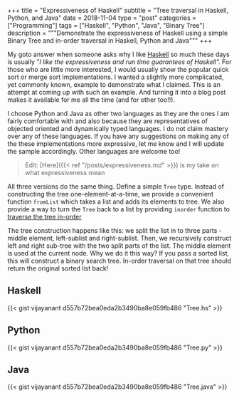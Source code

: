+++
title       = "Expressiveness of Haskell"
subtitle    = "Tree traversal in Haskell, Python, and Java"
date        = 2018-11-04
type        = "post"
categories  = ["Programming"]
tags        = ["Haskell", "Python", "Java", "Binary Tree"]
description = """Demonstrate the expressiveness of Haskell using a  simple
Binary Tree and in-order traversal in Haskell, Python and Java""" 
+++

My goto answer when someone asks why I like [Haskell](https://www.haskell.org)
so much these days is usually _"I like the expressiveness and run time
guarantees of Haskell"._ For those who are little more interested, I would
usually show the popular quick sort or merge sort implementations. I wanted a
slightly more complicated, yet commonly known, example to demonstrate what I
claimed. This is an attempt at coming up with such an example.   And turning it
into a blog post makes it available for me all the time (and for other too!!).

I choose Python and Java as other two languages as they are the ones I am fairly
comfortable with and also because they are representatives of objected oriented
and dynamically typed languages. I do not claim mastery over any of these
languages. If you have any suggestions on making any of the these
implementations more expressive, let me know and I will update the sample
accordingly. Other languages are welcome too!

>  Edit: [Here]({{< ref "/posts/expressiveness.md" >}}) is my take on what
>  expressiveness mean

All three versions do the same thing. Define a simple `Tree` type. Instead of
constructing the tree one-element-at-a-time, we provide a convenient function
`fromList` which takes a list and adds its elements to tree. We also provide a
way to turn the `Tree` back to a list by providing `inorder` function to
[traverse the tree in-order](https://en.wikipedia.org/wiki/Tree_traversal)

The tree construction happens like this: we split the list in to three parts -
middle element, left-sublist and right-sublist. Then, we recursively construct
left and right sub-tree with the two split parts of the list. The middle element
is used at the current node. Why we do it this way? If you pass a sorted list,
this will construct a binary search tree. In-order traversal on that tree should
return the original sorted list back!

## Haskell
{{< gist vijayanant d557b72bea0eda2b3490ba8e059fb486 "Tree.hs" >}}

## Python
{{< gist vijayanant d557b72bea0eda2b3490ba8e059fb486 "Tree.py" >}}

## Java
{{< gist vijayanant d557b72bea0eda2b3490ba8e059fb486 "Tree.java" >}}
